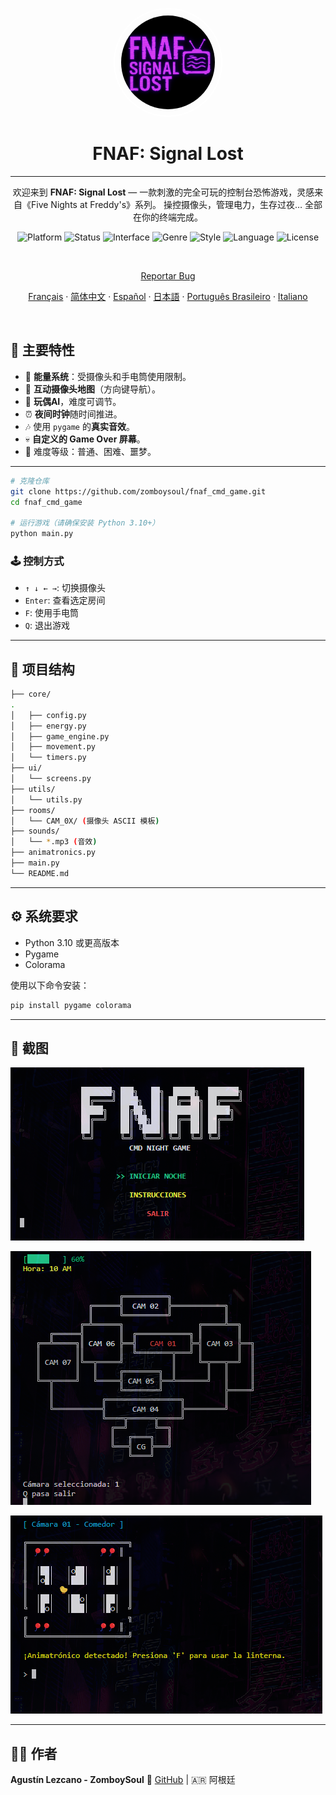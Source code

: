 
<p align="center">
  <img
    src="../assets/logo.png"
    alt="FNAF: Signal Lost Logo"
    style="border: 2px solid white; border-radius: 5000px; width: 150px; height:150px; padding:10px;" />
</p>

<h1 align="center">FNAF: Signal Lost</h1>

---

<p align="center">
  欢迎来到 <strong>FNAF: Signal Lost</strong> — 一款刺激的完全可玩的控制台恐怖游戏，灵感来自《Five Nights at Freddy's》系列。  
  操控摄像头，管理电力，生存过夜… 全部在你的终端完成。
</p>


<p align="center">
  <img alt="Platform" src="https://img.shields.io/badge/platform-python-00ffff?logo=python&logoColor=000000" />
  <img alt="Status" src="https://img.shields.io/badge/status-in%20development-ff00ff" />
  <img alt="Interface" src="https://img.shields.io/badge/interface-command%20line-ff007f?logo=windows-terminal&logoColor=white" />
  <img alt="Genre" src="https://img.shields.io/badge/genre-horror-ff1a1a" />
  <img alt="Style" src="https://img.shields.io/badge/style-text--based-6666ff" />
  <img alt="Language" src="https://img.shields.io/badge/lang-es-cc00ff" />
  <img alt="License" src="https://img.shields.io/github/license/ZomboySoul/fnaf_signal_lost" />
</p>


<br>

<p align="center">
  <a href="https://github.com/ZomboySoul/fnaf_signal_lost/issues/new?assignees=&labels=bug&projects=&template=bug_report.yml" target="_blank" rel="noopener noreferrer">Reportar Bug</a>
</p>
<p align="center">
  <a href="./README_fr.md">Français</a> ·  
  <a href="./README_cn.md">简体中文</a> ·
  <a href="./README_es.md">Español</a> ·
  <a href="./README_ja.md">日本語</a> ·
  <a href="./README_pt-BR.md">Português Brasileiro</a> ·
  <a href="./README_it.md">Italiano</a>
</p>

<br>

## 🧠 主要特性

- 🔦 **能量系统**：受摄像头和手电筒使用限制。
- 🎥 **互动摄像头地图**（方向键导航）。
- 🤖 **玩偶AI**，难度可调节。
- ⏰ **夜间时钟**随时间推进。
- 🎶 使用 `pygame` 的**真实音效**。
- 💀 **自定义的 Game Over 屏幕**。
- 🌙 难度等级：普通、困难、噩梦。

---

```bash
# 克隆仓库
git clone https://github.com/zomboysoul/fnaf_cmd_game.git
cd fnaf_cmd_game

# 运行游戏（请确保安装 Python 3.10+）
python main.py
```

### 🕹️ 控制方式

- `↑ ↓ ← →`: 切换摄像头
- `Enter`: 查看选定房间
- `F`:  使用手电筒
- `Q`: 退出游戏

---

## 📁 项目结构

```bash
├── core/
.
│   ├── config.py
│   ├── energy.py
│   ├── game_engine.py
│   ├── movement.py
│   └── timers.py
├── ui/
│   └── screens.py
├── utils/
│   └── utils.py
├── rooms/
│   └── CAM_0X/ (摄像头 ASCII 模板)
├── sounds/
│   └── *.mp3 (音效)
├── animatronics.py
├── main.py
└── README.md
```

---

## ⚙️ 系统要求

- Python 3.10 或更高版本
- Pygame
- Colorama

使用以下命令安装：

```bash
pip install pygame colorama
```

---

## 📸 截图

![FNAF: Signal Lost Menu](../assets/menu.png)

![FNAF: Signal Lost Map](../assets/map.png)

![FNAF: Signal Lost Camara](../assets/camara.png)

---

## 🧑‍💻 作者

**Agustín Lezcano - ZomboySoul**
🔗 [GitHub](https://github.com/ZomboySoul) | 🇦🇷 阿根廷
